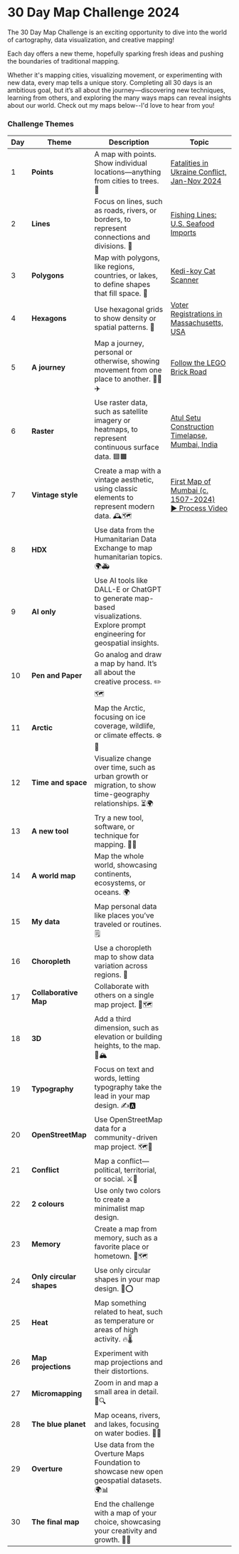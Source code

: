 # 30 Day Map Challenge 2024
The 30 Day Map Challenge is an exciting opportunity to dive into the world of cartography, data visualization, and creative mapping! 

Each day offers a new theme, hopefully sparking fresh ideas and pushing the boundaries of traditional mapping. 

Whether it's mapping cities, visualizing movement, or experimenting with new data, every map tells a unique story. Completing all 30 days is an ambitious goal, but it’s all about the journey—discovering new techniques, learning from others, and exploring the many ways maps can reveal insights about our world. Check out my maps below--I'd love to hear from you!

### Challenge Themes

| Day  | Theme     | Description             | Topic |
|------|------------|-------------------|-----------|
| 1    | **Points**   | A map with points. Show individual locations—anything from cities to trees. 📍        | [Fatalities in Ukraine Conflict, Jan-Nov 2024](https://jaanekaraster.github.io/30-day-map-challenge-24/day1_points/day1_points.html) |
| 2    | **Lines**   | Focus on lines, such as roads, rivers, or borders, to represent connections and divisions. 📏 | [Fishing Lines: U.S. Seafood Imports](https://jaanekaraster.github.io/30-day-map-challenge-24/day2_lines/index.html) |
| 3    | **Polygons**   | Map with polygons, like regions, countries, or lakes, to define shapes that fill space. 🛑      | [Kedi-koy Cat Scanner](https://jaanekaraster.github.io/30-day-map-challenge-24/day3_polygons/index.html) |
| 4    | **Hexagons**  | Use hexagonal grids to show density or spatial patterns. 🔷      | [Voter Registrations in Massachusetts, USA](https://jaanekaraster.github.io/30-day-map-challenge-24/day4_hexagons/day4_hexagons.png)  |
| 5    | **A journey**   | Map a journey, personal or otherwise, showing movement from one place to another. 🚶‍♂️✈️     | [Follow the LEGO Brick Road](https://jaanekaraster.github.io/30-day-map-challenge-24/day5_journey/index.html) |
| 6    | **Raster**  | Use raster data, such as satellite imagery or heatmaps, to represent continuous surface data. 🟦🟧        | [Atul Setu Construction Timelapse, Mumbai, India](https://jaanekaraster.github.io/30-day-map-challenge-24/day6_raster/sentinel1_timelapse.gif) |
| 7    | **Vintage style**  | Create a map with a vintage aesthetic, using classic elements to represent modern data. 🕰️🗺️ | [First Map of Mumbai (c. 1507-2024)](https://jaanekaraster.github.io/30-day-map-challenge-24/day7_vintage/day7_vintage.jpg) <br>[ ▶ Process Video](https://jaanekaraster.github.io/30-day-map-challenge-24/day7_vintage/day7_vintage.mp4) |
| 8    | **HDX**  |  Use data from the Humanitarian Data Exchange to map humanitarian topics. 🌍🚑         |  |
| 9    | **AI only**   | Use AI tools like DALL-E or ChatGPT to generate map-based visualizations. Explore prompt engineering for geospatial insights.      |  |
| 10   | **Pen and Paper**  | Go analog and draw a map by hand. It’s all about the creative process. ✏️🗺️ |  |
| 11   | **Arctic**  | Map the Arctic, focusing on ice coverage, wildlife, or climate effects. ❄️🧊        |  |
| 12   | **Time and space**  | Visualize change over time, such as urban growth or migration, to show time-geography relationships. ⏳🌍 |  |
| 13   | **A new tool**  |  Try a new tool, software, or technique for mapping. 🧪🔧   |  |
| 14   | **A world map**   | Map the whole world, showcasing continents, ecosystems, or oceans. 🌍 |  |
| 15   | **My data**  |  Map personal data like places you’ve traveled or routines. 🗒️      |  |
| 16   | **Choropleth**  | Use a choropleth map to show data variation across regions. 🎨   |  |
| 17   | **Collaborative Map**  | Collaborate with others on a single map project. 🤝🗺️  |  |
| 18   | **3D**  | Add a third dimension, such as elevation or building heights, to the map. 🎢🏔️   |  |
| 19   | **Typography**  | Focus on text and words, letting typography take the lead in your map design. ✍️🅰️    |  |
| 20   | **OpenStreetMap** | Use OpenStreetMap data for a community-driven map project. 🗺️📍 |  |
| 21   | **Conflict** | Map a conflict—political, territorial, or social. ⚔️🛑      |  |
| 22   | **2 colours**  | Use only two colors to create a minimalist map design.     |  |
| 23   | **Memory**  |  Create a map from memory, such as a favorite place or hometown. 💭🗺️       |  |
| 24   | **Only circular shapes** | Use only circular shapes in your map design. 🔵⭕ |  |
| 25   | **Heat**  |  Map something related to heat, such as temperature or areas of high activity. 🔥🌡️         |  |
| 26   | **Map projections**  | Experiment with map projections and their distortions.  | |
| 27   | **Micromapping**  | Zoom in and map a small area in detail. 🧐🔍  |  |
| 28   | **The blue planet**  | Map oceans, rivers, and lakes, focusing on water bodies. 🌊🐋 |  |
| 29   | **Overture**  | Use data from the Overture Maps Foundation to showcase new open geospatial datasets. 🌍📊      |  |
| 30   | **The final map** | End the challenge with a map of your choice, showcasing your creativity and growth. 🎉🌐 | |

